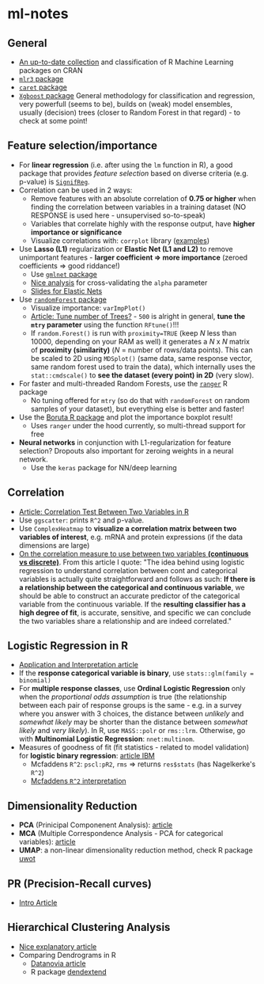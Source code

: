 # ml-notes

## General

- [An up-to-date collection](https://cran.r-project.org/web/views/MachineLearning.html) and classification of R Machine Learning packages on CRAN
- [`mlr3` package](https://github.com/mlr-org/mlr3/)
- [`caret` package](https://cran.r-project.org/web/packages/caret/index.html)
- [`Xgboost` package](https://xgboost.readthedocs.io/en/latest/) 
  General methodology for classification and regression, very powerfull (seems to be), builds on (weak) model ensembles, usually (decision) trees (closer to Random Forest in that regard) - to check at some point!

## Feature selection/importance

- For **linear regression** (i.e. after using the `lm` function in R), a good package that provides *feature selection* based on diverse criteria (e.g. p-value) is [`SignifReg`](https://cran.r-project.org/web/packages/SignifReg/index.html).
- Correlation can be used in 2 ways:
  - Remove features with an absolute correlation of **0.75 or higher** when finding the correlation between variables in a training dataset (NO RESPONSE is used here - unsupervised so-to-speak)
  - Variables that correlate highly with the response output, have **higher importance or significance**
  - Visualize correlations with: `corrplot` library ([examples](https://cran.r-project.org/web/packages/corrplot/vignettes/corrplot-intro.html))
- Use **Lasso (L1)** regularization or **Elastic Net (L1 and L2)** to remove unimportant features - **larger coefficient => more importance** (zeroed coefficients => good riddance!)
  - Use [`gmlnet` package](https://cran.r-project.org/web/packages/glmnet/index.html)
  - [Nice analysis](https://www4.stat.ncsu.edu/~post/josh/LASSO_Ridge_Elastic_Net_-_Examples.html)
  for cross-validating the `alpha` parameter
  - [Slides for Elastic Nets](https://web.stanford.edu/~hastie/TALKS/enet_talk.pdf) 
- Use [`randomForest` package](https://cran.r-project.org/web/packages/randomForest/index.html) 
  - Visualize importance: `varImpPlot()`
  - [Article: Tune number of Trees?](https://stats.stackexchange.com/questions/348245/do-we-have-to-tune-the-number-of-trees-in-a-random-forest) - `500` is alright in general, **tune the `mtry` parameter** using the function `RFtune()`!!!
  - If `random.Forest()` is run with `proximity=TRUE` (keep *N* less than 10000, depending on your RAM as well) it generates a *N* x *N* matrix of **proximity (similarity)** (*N* = number of rows/data points).
  This can be scaled to 2D using `MDSplot()` (same data, same response vector, same random forest used to train the data), which internally uses the `stat::cmdscale()` to **see the dataset (every point) in 2D** (very slow).
- For faster and multi-threaded Random Forests, use the [`ranger`](https://github.com/imbs-hl/ranger) R package
  - No tuning offered for `mtry` (so do that with `randomForest` on random samples of your dataset), but everything else is better and faster!
- Use the [Boruta R package](https://cran.r-project.org/web/packages/Boruta/index.html) and plot the importance boxplot result!
  - Uses `ranger` under the hood currently, so multi-thread support for free
- **Neural networks** in conjunction with L1-regularization for feature selection? Dropouts also important for zeroing weights in a neural network.
  - Use the `keras` package for NN/deep learning

## Correlation

- [Article: Correlation Test Between Two Variables in R](http://www.sthda.com/english/wiki/correlation-test-between-two-variables-in-r)
- Use `ggscatter`: prints `R^2` and p-value.
- Use `ComplexHeatmap` to **visualize a correlation matrix between two variables of interest**, 
e.g. mRNA and protein expressions (if the data dimensions are large)
- [On the correlation measure to use between two variables **(continuous vs discrete)**](https://medium.com/@outside2SDs/an-overview-of-correlation-measures-between-categorical-and-continuous-variables-4c7f85610365). From this article I quote: "The idea behind using logistic regression to understand correlation between cont and categorical variables is actually quite straightforward and follows as such: **If there is a relationship between the categorical and continuous variable**, we should be able to construct an accurate predictor of the categorical variable from the continuous variable. If the **resulting classifier has a high degree of fit**, is accurate, sensitive, and specific we can conclude the two variables share a relationship and are indeed correlated."

## Logistic Regression in R

- [Application and Interpretation article](https://rpubs.com/rslbliss/r_logistic_ws)
- If the **response categorical variable is binary**, use `stats::glm(family = binomial)`
- For **multiple response classes**, use **Ordinal Logistic Regression** only when the *proportional odds assumption* is true (the relationship between each pair of response groups is the same - e.g. in a survey where you answer with 3 choices, the distance between *unlikely* and *somewhat likely* may be shorter than the distance between *somewhat likely* and *very likely*). In R, use `MASS::polr` or `rms::lrm`. Otherwise, go with **Multinomial Logistic Regression**: `nnet:multinom`.
- Measures of goodness of fit (fit statistics - related to model validation) for **logistic binary regression**: [article IBM](https://www.ibm.com/support/knowledgecenter/SSLVMB_24.0.0/spss/tutorials/plum_germcr_rsquare.html)
  - Mcfaddens `R^2`: `pscl:pR2`, `rms` => returns `res$stats` (has Nagelkerke's `R^2`)
  - [Mcfaddens `R^2` interpretation](https://stats.stackexchange.com/questions/82105/mcfaddens-pseudo-r2-interpretation)

## Dimensionality Reduction

- **PCA** (Prinicipal Componenent Analysis): [article](https://www.datacamp.com/community/tutorials/pca-analysis-r)
- **MCA** (Multiple Correspondence Analysis - PCA for categorical variables): [article](http://www.sthda.com/english/articles/31-principal-component-methods-in-r-practical-guide/114-mca-multiple-correspondence-analysis-in-r-essentials/)
- **UMAP**: a non-linear dimensionality reduction method, check R package [uwot](https://github.com/jlmelville/uwot)

## PR (Precision-Recall curves)

- [Intro Article](https://classeval.wordpress.com/introduction/introduction-to-the-precision-recall-plot/)

## Hierarchical Clustering Analysis

- [Nice explanatory article](https://uc-r.github.io/hc_clustering)
- Comparing Dendrograms in R
  - [Datanovia article](https://www.datanovia.com/en/lessons/comparing-cluster-dendrograms-in-r/)
  - R package [dendextend](https://talgalili.github.io/dendextend/articles/dendextend.html)

